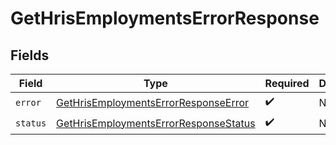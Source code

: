 # GetHrisEmploymentsErrorResponse


## Fields

| Field                                                                                                 | Type                                                                                                  | Required                                                                                              | Description                                                                                           |
| ----------------------------------------------------------------------------------------------------- | ----------------------------------------------------------------------------------------------------- | ----------------------------------------------------------------------------------------------------- | ----------------------------------------------------------------------------------------------------- |
| `error`                                                                                               | [GetHrisEmploymentsErrorResponseError](../../models/shared/gethrisemploymentserrorresponseerror.md)   | :heavy_check_mark:                                                                                    | N/A                                                                                                   |
| `status`                                                                                              | [GetHrisEmploymentsErrorResponseStatus](../../models/shared/gethrisemploymentserrorresponsestatus.md) | :heavy_check_mark:                                                                                    | N/A                                                                                                   |